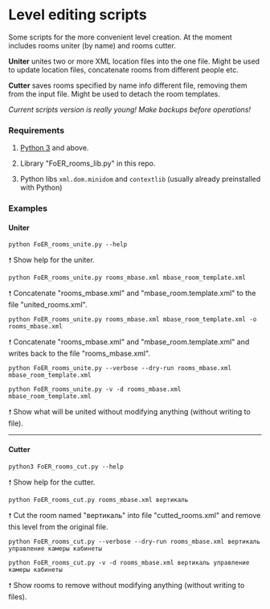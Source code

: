 # Level editing scripts
Some scripts for the more convenient level creation. At the moment includes rooms uniter (by name) and rooms cutter.

**Uniter** unites two or more XML location files into the one file. Might be used to update location files, concatenate rooms from different people etc.

**Cutter** saves rooms specified by name info different file, removing them from the input file. Might be used to detach the room templates.

_Current scripts version is really young! Make backups before operations!_


### Requirements

1. [Python 3](https://www.python.org/downloads/) and above.

2. Library "FoER_rooms_lib.py" in this repo.

3. Python libs `xml.dom.minidom` and `contextlib` (usually already preinstalled with Python)


### Examples

#### Uniter
```
python FoER_rooms_unite.py --help
```
🠕 Show help for the uniter.

```
python FoER_rooms_unite.py rooms_mbase.xml mbase_room_template.xml
```
🠕 Concatenate "rooms_mbase.xml" and "mbase_room.template.xml" to the file "united_rooms.xml".

```
python FoER_rooms_unite.py rooms_mbase.xml mbase_room_template.xml -o rooms_mbase.xml
```
🠕 Concatenate "rooms_mbase.xml" and "mbase_room.template.xml" and writes back to the file "rooms_mbase.xml".

```
python FoER_rooms_unite.py --verbose --dry-run rooms_mbase.xml mbase_room_template.xml
```
```
python FoER_rooms_unite.py -v -d rooms_mbase.xml mbase_room_template.xml
```
🠕 Show what will be united without modifying anything (without writing to file).


---

#### Cutter
```
python3 FoER_rooms_cut.py --help
```
🠕 Show help for the cutter.

```
python FoER_rooms_cut.py rooms_mbase.xml вертикаль
```
🠕 Cut the room named "вертикаль" into file "cutted_rooms.xml" and remove this level from the original file.

```
python FoER_rooms_cut.py --verbose --dry-run rooms_mbase.xml вертикаль управление камеры кабинеты
```
```
python FoER_rooms_cut.py -v -d rooms_mbase.xml вертикаль управление камеры кабинеты
```
🠕 Show rooms to remove without modifying anything (without writing to files).

